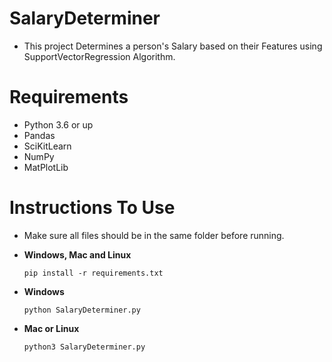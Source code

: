 # SalaryDeterminer
- This project Determines a person's Salary based on their Features using SupportVectorRegression Algorithm.

# Requirements
- Python 3.6 or up
- Pandas
- SciKitLearn
- NumPy
- MatPlotLib

# Instructions To Use
- Make sure all files should be in the same folder before running.

- **Windows, Mac and Linux**
  ``` 
  pip install -r requirements.txt
  ```
- **Windows**
  ```
  python SalaryDeterminer.py
  ```
- **Mac or Linux**
  ```
  python3 SalaryDeterminer.py
  ```